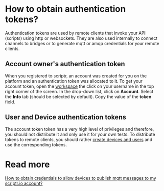 # How to obtain authentication tokens?

 Authentication tokens are used by remote clients that invoke your API (scripts) using http or websockets. They are also used internally to connect channels to bridges or to generate mqtt or amqp credentials for your remote clients.
 
 ## Account owner's authentication token
 
 When you registered to scriptr, an account was created for you on the platform and an authentication token was allocated to it. 
 To get your account token, open the [workspace](https://www.scriptr.io/workspace) the click on your username in the top right corner of the screen. In the drop-down list, click on **Account**.
 Select the **Info** tab (should be selected by default). Copy the value of the **token** field.
 
 ## User and Device authentication tokens

The account token token has a very high level of privileges and therefore, you should not distribute it and only use it for your own tests. To distribute tokens to remote clients, you should rather [create devices and users](https://github.com/scriptrdotio/howto/blob/master/acl/create_devices_users.md) and use the corresponding tokens.

# Read more

[How to obtain credentials to allow devices to publish mqtt messages to my scriptr.io account?](https://github.com/scriptrdotio/howto/blob/master/mqtt/obtain_credentials.md)
